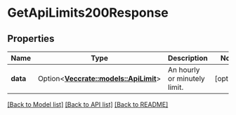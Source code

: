 # GetApiLimits200Response

## Properties

Name | Type | Description | Notes
------------ | ------------- | ------------- | -------------
**data** | Option<[**Vec<crate::models::ApiLimit>**](ApiLimit.md)> | An hourly or minutely limit. | [optional]

[[Back to Model list]](../README.md#documentation-for-models) [[Back to API list]](../README.md#documentation-for-api-endpoints) [[Back to README]](../README.md)


